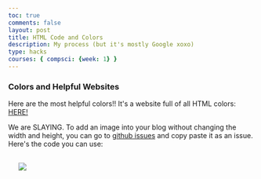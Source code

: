 ```yaml
---
toc: true
comments: false
layout: post
title: HTML Code and Colors
description: My process (but it's mostly Google xoxo)
type: hacks
courses: { compsci: {week: 1} }
---
```


### Colors and Helpful Websites
Here are the most helpful colors!! It's a website full of all HTML colors: <a href="https://www.w3schools.com/html/html_colors.asp">HERE!</a>

We are SLAYING. To add an image into your blog without changing the width and height, you can go to <a href="https://github.com/katiek27/katies2/issues">github issues</a> and copy paste it as an issue. 
Here's the code you can use:
<pre>
  <code>
   <img src=”(your image URL here)”>
  </code>
</pre>
